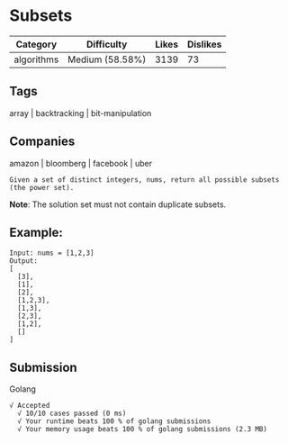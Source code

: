 # Subsets
| Category   | Difficulty      | Likes | Dislikes |
|------------|-----------------|-------|----------|
| algorithms | Medium (58.58%) | 3139  | 73       |

## Tags
array | backtracking | bit-manipulation

## Companies
amazon | bloomberg | facebook | uber

```
Given a set of distinct integers, nums, return all possible subsets (the power set).
```
**Note**: The solution set must not contain duplicate subsets.

## Example:
```
Input: nums = [1,2,3]
Output:
[
  [3],
  [1],
  [2],
  [1,2,3],
  [1,3],
  [2,3],
  [1,2],
  []
]
```

## Submission
Golang
```
√ Accepted
  √ 10/10 cases passed (0 ms)
  √ Your runtime beats 100 % of golang submissions
  √ Your memory usage beats 100 % of golang submissions (2.3 MB)
```